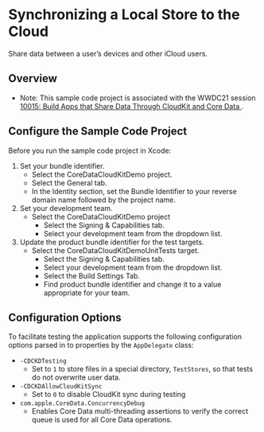 # Synchronizing a Local Store to the Cloud

Share data between a user’s devices and other iCloud users.

## Overview

- Note: This sample code project is associated with the WWDC21 session [10015: Build Apps that Share Data Through CloudKit and Core Data ](https://developer.apple.com/videos/play/wwdc2021/10015/).

## Configure the Sample Code Project

Before you run the sample code project in Xcode:

1. Set your bundle identifier. 
    - Select the CoreDataCloudKitDemo project.
    - Select the General tab.
    - In the Identity section, set the Bundle Identifier to your reverse domain name followed by the project name.  
2. Set your development team.
    - Select the CoreDataCloudKitDemo project
        - Select the Signing & Capabilities tab.
        - Select your development team from the dropdown list.
3. Update the product bundle identifier for the test targets. 
    - Select the CoreDataCloudKitDemoUnitTests target.
        - Select the Signing & Capabilities tab.
        - Select your development team from the dropdown list.
        - Select the Build Settings Tab.
        - Find product bundle identifier and change it to a value appropriate for your team.

## Configuration Options

To facilitate testing the application supports the following configuration options parsed in to properties by the `AppDelegate` class:

- `-CDCKDTesting`
    - Set to `1` to store files in a special directory, `TestStores`, so that tests do not overwrite user data.
- `-CDCKDAllowCloudKitSync`
    - Set to `0` to disable CloudKit sync during testing
- `com.apple.CoreData.ConcurrencyDebug`
    - Enables Core Data multi-threading assertions to verify the correct queue is used for all Core Data operations.
